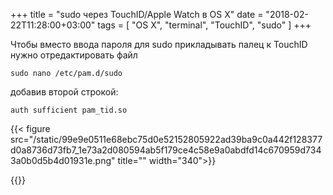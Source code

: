 +++
title = "sudo через TouchID/Apple Watch в OS X"
date = "2018-02-22T11:28:00+03:00"
tags = [
    "OS X",
    "terminal",
    "TouchID",
    "sudo"
]
+++

Чтобы вместо ввода пароля для sudo прикладывать палец к TouchID нужно отредактировать файл

```
sudo nano /etc/pam.d/sudo
```

добавив второй строкой:

```
auth sufficient pam_tid.so
```

<!--more-->

{{< figure src="/static/99e9e0511e68ebc75d0e52152805922ad39ba9c0a442f128377d0a8736d73fb7_1e73a2d080594ab5f179ce4c58e9a0abdfd14c670959d7343a0b0d5b4d01931e.png" title="" width="340">}}

{{<post-image image="/static/daf8c4941dac5d300100f72927a27a6189d0b5b73a00b169f0917af877764f39_f919f92be5448e2f294010a87196f7e6030f92375bcdaea81640021cbfd5dee4.jpg" width="159" >}}        
